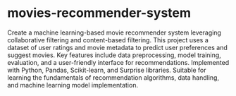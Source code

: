 # movies-recommender-system
Create a machine learning-based movie recommender system leveraging collaborative filtering and content-based filtering. This project uses a dataset of user ratings and movie metadata to predict user preferences and suggest movies. Key features include data preprocessing, model training, evaluation, and a user-friendly interface for recommendations. Implemented with Python, Pandas, Scikit-learn, and Surprise libraries. Suitable for learning the fundamentals of recommendation algorithms, data handling, and machine learning model implementation.
